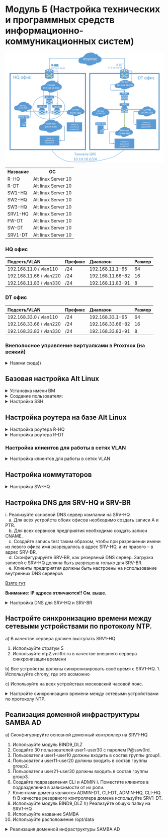 # Модуль Б (Настройка технических и программных средств информационно-коммуникационных систем)

![Карта сети](img/netmap.png)

<table>
    <tr>
        <th>Название</th>
        <th>ОС</th>
    </tr>
    <tr>
        <td>R-HQ</td>
        <td>Alt linux Server 10</td>
    </tr>
    <tr>
        <td>R-DT</td>
        <td>Alt linux Server 10</td>
    </tr>
    <tr>
        <td>SW1-HQ</td>
        <td>Alt linux Server 10</td>
    </tr>
    <tr>
        <td>SW2-HQ</td>
        <td>Alt linux Server 10</td>
    </tr>
    <tr>
        <td>SW3-HQ</td>
        <td>Alt linux Server 10</td>
    </tr>
    <tr>
        <td>SRV1-HQ</td>
        <td>Alt linux Server 10</td>
    </tr>
    <tr>
        <td>FW-DT</td>
        <td>Alt linux Server 10</td>
    </tr>
    <tr>
        <td>SW-DT</td>
        <td>Alt linux Server 10</td>
    </tr>
    <tr>
        <td>SRV1-DT</td>
        <td>Alt linux Server 10</td>
    </tr>
</table>

### HQ офис

| Подсеть/VLAN | Префикс | Диапазон | Размер |
|:-|:-|:-|:-|
| 192.168.11.0 / vlan110 |/24 | 192.168.11.1-65 | 64 |
| 192.168.11.66 / vlan220 | /24 | 192.168.11.66-82 | 16 |
| 192.168.11.83 / vlan330 | /24 | 192.168.11.83-91 | 8 |

### DT офис

| Подсеть/VLAN | Префикс | Диапазон | Размер |
|:-|:-|:-|:-|
| 192.168.33.0 / vlan110 |/24 | 192.168.33.1-65 | 64 |
| 192.168.33.66 / vlan220 | /24 | 192.168.33.66-82 | 16 |
| 192.168.33.83 / vlan330 | /24 | 192.168.33.83-91 | 8 |

### Внеполосное управление виртуалками в Proxmox (на всякий)

<details>
  <summary>Нажми сюда))</summary>
  
Добавление serial порта в Гипервизоре:
```
qm set <VM ID> -serial0 socket
```
Хост `/etc/init/ttyS0.conf`:
```
# ttyS0 - getty
start on stopped rc RUNLEVEL=[12345]
stop on runlevel [!12345]
respawn
exec /sbin/getty -L 115200 ttyS0 vt102
```
Конфигурация `grub` `/etc/default/grub`:
```
GRUB_CMDLINE_LINUX ='console=tty0 console=ttyS0,115200'
```
Update:
```
update-grub
```
Включение serial порта:
```
systemctl enable serial-getty@ttyS0.service
```
Перезагружаемся и заходим через `xterm.js`. Теперь доступны скроллинг, вставка, копирование и произвольный размер окна.

</details>

## Базовая настройка Alt Linux


<details>
  <summary>Установка имени ВМ</summary>

### Установка имени ВМ

(через рут)
```
hostnamectl set-hostname имя_пк
```

После этого выходим из системы или перезагружаемся.

Для проверки корректности установки имени ПК выполнить команду:
```bash
hostnamectl
# или
hostname
# или
cat /etc/hostname
```
</details>

<details>
<summary>Создание пользователя:</summary>

### Создание пользователя:

```bash
useradd -m -G wheel -s /bin/bash sshuser
```

Установка пароля:

```
passwd sshuser
P@ssw0rd
P@ssw0rd
```

Изменить права доступа к файлу `/etc/sudoers`:
```bash
chmod 600 /etc/sudoers
```
затем открыть файл в текстовом редакторе (vim, mcedit или nano) и раскомментировать строку: `WHEEL_USERS ALL=(ALL:ALL) NOPASSWD: ALL` для запуска утилиты sudo без дополнительной аутентификации. 

или выполнить команду:
```bash
echo "sshuser ALL=(ALL) NOPASSWD: ALL" >> /etc/sudoers
```
</details>


<details>
  <summary>Настройка SSH</summary>

### Настройка SSH

### Установка SSH сервера

```bash
apt-get install openssh-server -y

systemctl enable --now sshd
```

На сервере, к которому подключаемся
```bash
cd /home/sshuser
mkdir -p .ssh/
chmod 700 .ssh/
touch .ssh/authorized_keys
chmod 600 .ssh/authorized_keys
chown sshuser:sshuser .ssh/authorized_keys
```

Клиентская машина, с которой подключаемся
```bash
ssh-keygen -t rsa -b 2048 -f srv_ssh_key
mkdir ~/.ssh
mv srv_ssh_key* .ssh/
```

Конфиг для автоматического подключения (пример, т.к. айпи серверов могут отличаться) `.ssh/config`:
```
Host srv-hq
        HostName 192.168.11.100
        User sshuser
        IdentityFile .ssh/srv_ssh_key
        Port 22
Host srv-br
        HostName 192.168.33.100
        User sshuser
        IdentityFile .ssh/srv_ssh_key
        Port 22
```

```bash
chmod 600 .ssh/config
```
Копирование ключа на удаленный сервер:
```bash
ssh-copy-id -i .ssh/srv_ssh_key.pub sshuser@192.168.11.100
```
```bash
ssh-copy-id -i .ssh/srv_ssh_key.pub sshuser@192.168.33.100
```

На сервере `/etc/ssh/sshd_config`:
```
AllowUsers sshuser
PermitRootLogin no
PubkeyAuthentication yes
PasswordAuthentication no
AuthorizedKeysFile .ssh/authorized_keys
Port 22
```
перезапускаем службу:
```bash
systemctl restart sshd
```
Подключение:
```
ssh srv-hq
```
</details>


## Настройка роутера на базе Alt Linux

<details>
  <summary>Настройка роутера R-HQ</summary>

### Настройка роутера R-HQ

#### Конфигурация VM
Нужно дать ВМ 2 сетевых адаптера:

1) Для внешней сети (enp0s3)
2) Для внутр. сети (enp0s8)

<b>Внимание: название сетевых адаптеров в вашем случае может отличаться!!</b>

Первым делом нужно настроить IP адрес от провайдера, в нашем случае, это `172.16.5.15` в сети `172.16.5.0/28`, где 16 доступных адресов для адресации. Таким образом, нам нужен старший адрес, которым является `15`.

```
vim /etc/net/ifaces/enp0s3/options
```
```
TYPE=eth
DISABLED=no
NM_CONTROLLED=no
BOOTPROTO=static
CONFIG_IPV4=YES
```
```bash
echo "172.16.5.15/28" > /etc/net/ifaces/enp0s3/ipv4address
```
```bash
echo "default via 172.16.5.1" > /etc/net/ifaces/enp0s3/ipv4route
```


#### Конфигурация DHCP-сервера
Установка DHCP-сервера
```bash
su-
apt-get update
apt-get install dhcp-server -y
```

#### 1) Настроить второй сетевой адаптер, в нашем случае, это enp0s8:
1) `vim /etc/net/ifaces/enp0s8/options`
    ```
    TYPE=eth
    DISABLED=no
    NM_CONTROLLED=no
    BOOTPROTO=static
    CONFIG_IPV4=YES
    ```
2) Настройка модуля ядра для работы с vlan
    ```
    modprobe 8021q
    echo "8021q" >> /etc/modules
    ```

    Проверяем:
    ```
    lsmod | grep 8021q
    ```

#### 2) Настройка VLAN
Создаем виртуальные интерфейсы для VLAN на `enp0s8`

1) <b>VLAN 110 (Клиенты)</b>
    ```
    mkdir -p /etc/net/ifaces/enp0s8.110
    echo "192.168.11.1/26" > /etc/net/ifaces/enp0s8.110/ipv4address
    ```
    Создаем файл `options`:
    ```
    TYPE=vlan
    HOST=enp0s8
    BOOTPROTO=static
    # CONFIG_IPV4=yes
    VID=110
    ```
2) <b>VLAN 220 (Сервера)</b>
    ```
    mkdir -p /etc/net/ifaces/enp0s8.220
    echo "192.168.11.65/28" > /etc/net/ifaces/enp0s8.220/ipv4address
    ```
    Создаем файл `options`:
    ```
    TYPE=vlan
    HOST=enp0s8
    BOOTPROTO=static
    # CONFIG_IPV4=yes
    VID=220
    ```
3) <b>VLAN 330 (Администраторы)</b>
    ```
    mkdir -p /etc/net/ifaces/enp0s8.330
    echo "192.168.11.81/29" > /etc/net/ifaces/enp0s8.330/ipv4address
    ```
    Создаем файл `options`:
    ```
    TYPE=vlan
    HOST=enp0s8
    BOOTPROTO=static
    # CONFIG_IPV4=yes
    VID=330
    ```

Перезапускаем сетевую службу:
```
systemctl restart network
```

#### 3) настраиваем DHCP-сервер
В файле `/etc/dhcp/dhcpd.conf`
```
ddns-update-style none;

# VLAN 110 (Клиенты)
subnet 192.168.11.0 netmask 255.255.255.192 {
        option routers                  192.168.11.1;
        option subnet-mask              255.255.255.192;
        option domain-name              "au.team";
        option domain-name-servers      8.8.8.8;
        range dynamic-bootp 192.168.11.2 192.168.11.62;
}

# VLAN 220 (Сервера)
subnet 192.168.11.64 netmask 255.255.255.240 {
        option routers                  192.168.11.65;
        option subnet-mask              255.255.255.240;
        option domain-name              "au.team";
        option domain-name-servers      8.8.8.8;
        range dynamic-bootp 192.168.11.66 192.168.11.78;
}

# VLAN 330 (Администраторы)
subnet 192.168.11.80 netmask 255.255.255.248 {
        option routers                  192.168.11.81;
        option subnet-mask              255.255.255.248;
        option domain-name              "au.team";
        option domain-name-servers      8.8.8.8;
        range dynamic-bootp 192.168.11.82 192.168.11.86;
}

```

В файле `/etc/sysconfig/dhcpd` указать сетевой адаптер, на котором идет раздача ip адресов (enp0s8)
```
DHCPDARGS="enp0s8.110 enp0s8.220 enp0s8.330"
```

Запускаем службу dhcp-сервера (из под рута):
```
systemctl enable dhcpd --now
```

Проверям работу:
```
systemctl status dhcpd
```

#### 3) Настройка маршрутизации между двумя сетевыми картами

#### Включаем IP Forwarding
В файле `/etc/net/sysctl.conf` ставим значение строки `net.ipv4.ip_forward` в 1
```
net.ipv4.ip_forward = 1
```

Применяем настройки вручную:
```
sysctl -p /etc/net/sysctl.conf
```

или перезапускаем машину, проверяем IP Forwarding командой
```
sysctl net.ipv4.ip_forward
```
Правильным значением вывода этой команды должно быть:
```
net.ipv4.ip_forward = 1
```

#### Настраиваем NAT (маскарадинг)
Разрешаем трафик из локальной сети через интерфейс с интернетом:
```
# Маскарадинг для доступа в интернет
iptables -t nat -A POSTROUTING -o enp0s3 -j MASQUERADE

# Маршрутизация между VLAN
iptables -A FORWARD -i enp0s8.110 -o enp0s8.220 -j ACCEPT
iptables -A FORWARD -i enp0s8.220 -o enp0s8.110 -j ACCEPT

iptables -A FORWARD -i enp0s8.110 -o enp0s8.330 -j ACCEPT
iptables -A FORWARD -i enp0s8.330 -o enp0s8.110 -j ACCEPT

iptables -A FORWARD -i enp0s8.220 -o enp0s8.330 -j ACCEPT
iptables -A FORWARD -i enp0s8.330 -o enp0s8.220 -j ACCEPT

# Доступ в интернет
iptables -A FORWARD -i enp0s8.110 -o enp0s3 -j ACCEPT
iptables -A FORWARD -i enp0s8.220 -o enp0s3 -j ACCEPT
iptables -A FORWARD -i enp0s8.330 -o enp0s3 -j ACCEPT

```

Сохранение конфигурации
```
iptables-save >> /etc/sysconfig/iptables
```

Запускаем службу iptables:
```
systemctl enable iptables.service --now
```
и проверяем службу iptables командой: `systemctl status iptables.service`

#### Перезапуск виртуальной машины роутера:
```
reboot
```

</details>


<details>
  <summary>Настройка роутера R-DT</summary>

### Настройка роутера R-DT

Настройка аналогична настройке роутера R-HQ за исключением конфигурации входящей и выходящей сетей. 

<b>Внимание: название сетевых адаптеров в вашем случае может отличаться!!</b>

</details>

### Настройка клиентов для работы в сетях VLAN
<details>
  <summary>Настройка клиентов для работы в сетях VLAN</summary>

1) Включение поддержки VLAN
Загрузите модуль:
```
modprobe 8021q
```
Чтобы модуль загружался при старте системы:
```
echo "8021q" | tee -a /etc/modules
```

2) Настройка интерфейсов в etcnet

    Конфигурационные файлы находятся в /etc/net/ifaces/. 
    Пусть основной интерфейс — enp0s3. Настроим VLAN 110, 220, 330.

    1) **Основной интерфейс (enp0s3)**  
    Файл: `/etc/net/ifaces/enp0s3/options`
        ```
        TYPE=eth
        DISABLED=no
        NM_CONTROLLED=no
        BOOTPROTO=none
        ```
    2) **VLAN 110 (Клиенты)**   
    Файл: `/etc/net/ifaces/enp0s3.110/options`
        ```
        TYPE=vlan
        BOOTPROTO=dhcp
        VID=110
        CONFIG_IPV4=yes
        HOST=enp0s3
        ONBOOT=yes
        ```
    3) **VLAN 220 (Сервера)**   
    Файл: `/etc/net/ifaces/enp0s3.220/options`
        ```
        TYPE=vlan
        BOOTPROTO=dhcp
        VID=220
        CONFIG_IPV4=yes
        HOST=enp0s3
        ONBOOT=yes
        ```
    4) **VLAN 330 (Администраторы)**   
    Файл: `/etc/net/ifaces/enp0s3.330/options`
        ```
        TYPE=vlan
        BOOTPROTO=dhcp
        VID=330
        CONFIG_IPV4=yes
        HOST=enp0s3
        ONBOOT=yes
        ```
3) **Применение изменений**
Перезапустите сетевую службу:
```bash
sudo systemctl restart network
```
4) Проверка работы
Проверка полученных IP-адресов:
```
ip -c a
```
```
ip route
```
```
ping 192.168.11.1
```
</details>


## Настройка коммутаторов

<details>
  <summary>Настройка SW-HQ</summary>

### Настройка SW-HQ

1) В качестве коммутаторов используются: SW1-HQ, SW2-HQ, SW3-HQ, SW-DT
2) Для каждого офиса устройства должны находиться в соответствующих VLAN:
	- Клиенты - vlan110,
	- Сервера – в vlan220,
	- Администраторы – в vlan330.

3) Создайте management интерфейсы на коммутаторах

#### Конфигурация

актуально для SW1-HQ, SW2-HQ и SW3-HQ

<b>P.s. Внимание! в интерфейсах ens... не должно быть прочих файлов, кроме options, иначе порты не привяжутся</b>

P.s. Название сетевых адаптеров в зависимости от используемого гипервизора может отличаться!

Временное назначение ip-адреса (смотрящего в сторону r-hq):
```
ip link add link ens18 name ens18.330 type vlan id 330
ip link set dev ens18.330 up
ip addr add 192.168.11.200 dev ens18.330
ip route add 0.0.0.0/0 via 192.168.11.1
echo nameserver 8.8.8.8 > /etc/resolv.conf
```

Обновление пакетов и установка `openvswitch`:
```bash
apt-get update && apt-get install -y openvswitch
```

Включение `ovs` в автозагрузку:
```
systemctl enable --now openvswitch
```

проверка службы `ovs`:
```
systemctl status openvswitch
```

1. ens18 - R-HQ
2. ens19 - _ - vlan220
3. ens20 - srv-hq - vlan110 
4. ens21 - __ - vlan220

Создаем каталоги для ens19,ens20,ens21:
```
mkdir /etc/net/ifaces/ens{19,20,21}
```

Для моста:
```
mkdir /etc/net/ifaces/ovs0
```
Management интерфейс:
```
mkdir /etc/net/ifaces/mgmt
```
Не удалять настройки интерфейсов openvswitch:
```
sed -i "s/OVS_REMOVE=yes/OVS_REMOVE=no/g" /etc/net/ifaces/default/options
```
Конфигурируем мост `ovs0`:
```
TYPE=ovsbr
HOST='ens18 ens19 ens20 ens21'
```
>- TYPE - тип интерфейса, bridge;
>- HOST - добавляемые интерфейсы в bridge.

Конфигурация `mgmt`:
`/etc/net/ifaces/mgmt/options`
```
TYPE=ovsport
BOOTPROTO=static
CONFIG_IPV4=yes
BRIDGE=ovs0
VID=330
```
> TYPE - тип интерфейса (internal);  
> BOOTPROTO - статически;  
> CONFIG_IPV4 - использовать ipv4;  
> BRIDGE - определяет к какому мосту необходимо добавить данный интерфейс;  
> VID - определяет принадлежность интерфейса к VLAN.  

Поднимаем сетевые интерфейсы:
```
echo -e "TYPE=ovsport\nCONFIG_IPV4=no\nONBOOT=yes\nBRIDGE=ovsbr0" | sudo tee /etc/net/ifaces/ens18/options
```

```
cp /etc/net/ifaces/ens18/options /etc/net/ifaces/ens19/options
cp /etc/net/ifaces/ens18/options /etc/net/ifaces/ens20/options
cp /etc/net/ifaces/ens18/options /etc/net/ifaces/ens21/options
```

Назначаем Ip, default gateway на mgmt:
```
echo 192.168.11.201/24 > /etc/net/ifaces/mgmt/ipv4address
```
```
echo default via 10.0.10.200 > /etc/net/ifaces/mgmt/ipv4route
```
Перезапуск network:
```
systemctl restart network
```
Проверка:
```
ip -c --br a
ovs-vsctl show
```

ens18 - R-HQ делаем trunk и пропускаем VLANs:
```
ovs-vsctl set port ens18 trunk=110,220,330
```
ens19 - tag=220
```
ovs-vsctl set port ens19 tag=220
```
ens20 - tag=110:
```
ovs-vsctl set port ens20 tag=110
```
ens21 - tag=220
```
ovs-vsctl set port ens21 tag=220
```
Включаем инкапсулирование пакетов по 802.1q:
```
modprobe 8021q
```
Проверка:
```bash
lsmod | grep 8021q
```
Результат:
```
8021q           40960   0
garp            16384   1   8021q
mrp             20480   1   8021q
```

</details>

## Настройка DNS для SRV-HQ и SRV-BR

i.	Реализуйте основной DNS сервер компании на SRV-HQ  
&ensp; a.	Для всех устройств обоих офисов необходимо создать записи A и PTR.  
&ensp; b.	Для всех сервисов предприятия необходимо создать записи CNAME.  
&ensp; c.	Создайте запись test таким образом, чтобы при разрешении имени из левого офиса имя разрешалось в адрес SRV-HQ, а из правого – в адрес SRV-BR.  
&ensp; d.	Сконфигурируйте SRV-BR, как резервный DNS сервер. Загрузка записей с SRV-HQ должна быть разрешена только для SRV-BR.  
&ensp; e.	Клиенты предприятия должны быть настроены на использование внутренних DNS серверов  

[Взято тут](https://github.com/abdurrah1m/Professionals_2024)

**Внимание: IP адреса отличаются!! См. выше.**

<details>
  <summary>Настройка DNS для SRV-HQ и SRV-BR</summary>

### SRV-HQ

Установка bind и bind-utils:
```
apt-get update && apt-get install -y bind bind-utils
```
Конфиг:
```
nano /etc/bind/options.conf
```
```
listen-on { any; };
allow-query { any; };
allow-transfer { 10.0.20.2; }; 
```

![изображение](https://github.com/abdurrah1m/Professionals_2024/assets/148451230/12ad33f9-2df1-47e7-ad7a-1788b2276c88)

Включаем resolv:
```
nano /etc/net/ifaces/ens18/resolv.conf
```
```
systemctl restart network
```
Автозагрузка bind:
```
systemctl enable --now bind
```
Создаем прямую и обратные зоны:
```
nano /etc/bind/local.conf
```

![изображение](https://github.com/abdurrah1m/Professionals_2024/assets/148451230/74bbb72d-1577-413d-969c-bff4497d0b9c)

Копируем дефолты:
```
cp /etc/bind/zone/{localhost,company.db}
```
```
cp /etc/bind/zone/127.in-addr.arpa /etc/bind/zone/10.0.10.in-addr.arpa.db
```
```
cp /etc/bind/zone/127.in-addr.arpa /etc/bind/zone/20.0.10.in-addr.arpa.db
```
Назначаем права:
```
chown root:named /etc/bind/zone/company.db
```
```
chown root:named /etc/bind/zone/10.0.10.in-addr.arpa.db
```
```
chown root:named /etc/bind/zone/20.0.10.in-addr.arpa.db
```
Настраиваем зону прямого просмотра `/etc/bind/zone/company.prof`:

![изображение](https://github.com/abdurrah1m/Professionals_2024/assets/148451230/9d3bddf9-e8db-4cfc-8971-b3a6ff0f38ac)

Настраиваем зону обратного просмотра `/etc/bind/zone/10.0.10.in-addr.arpa.db`:

![изображение](https://github.com/abdurrah1m/Professionals_2024/assets/148451230/3fee1532-458b-4e10-967f-b858a4a43b63)

Настраиваем зону обратного просмотра `/etc/bind/zone/20.0.10.in-addr.arpa.db`:

![изображение](https://github.com/abdurrah1m/Professionals_2024/assets/148451230/c9f18689-b324-4125-836d-91bdb23b1075)

Проверка зон:
```
named-checkconf -z
```
![image](https://github.com/abdurrah1m/Professionals_2024/assets/148451230/d2de05e9-3830-4846-86a1-2974bb64dbf5)

![image](https://github.com/abdurrah1m/Professionals_2024/assets/148451230/e1b6fb80-63df-4cf5-8dd6-2f3d46a1dc3b)

![image](https://github.com/abdurrah1m/Professionals_2024/assets/148451230/21d53c0b-27d9-4af9-bbe3-b64035b0ffad)

### SRV-BR

Конфиг
```
vim /etc/bind/options.conf
```

![image](https://github.com/abdurrah1m/Professionals_2024/assets/148451230/e90d49ce-6735-4fdb-b44a-0b1c62b8305a)

Добавляем зоны

![image](https://github.com/abdurrah1m/Professionals_2024/assets/148451230/ea22291d-0b41-4044-a271-1fbb32f26185)

Резолв `/etc/net/ifaces/ens18/resolv.conf`:
```
search company.prof
nameserver 10.0.10.2
nameserver 10.0.20.2
```
Перезапуск адаптера:
```
systemctl restart network
```
Автозагрузка:
```
systemctl enable --now bind
```
SLAVE:
```
control bind-slave enabled
```

![image](https://github.com/abdurrah1m/Professionals_2024/assets/148451230/dc174c7e-e960-42c6-8b9d-7522df00989a)

Разрешение имени хоста test

### SRV-HQ

![image](https://github.com/abdurrah1m/Professionals_2024/assets/148451230/a73800a1-b7cf-48e3-8160-49b3b14a0060)

Копируем дефолт для зоны:
```
cp /etc/bind/zone/{localdomain,test.company.db}
```

Задаём права, владельца:
```
chown root:named /etc/bind/zone/test.company.db
```
Настраиваем зону:
```
vim /etc/bind/zone/test.company.db
```

![image](https://github.com/abdurrah1m/Professionals_2024/assets/148451230/ae1dcd6e-d5b9-4980-8105-d14b74905083)

![image](https://github.com/abdurrah1m/Professionals_2024/assets/148451230/c8735610-56d5-419b-bdc8-3efc48a969b0)

Перезапускаем:
```
systemctl restart bind
```

### SRV-BR
Добавляем зону `/etc/bind/local.conf`:

![image](https://github.com/abdurrah1m/Professionals_2024/assets/148451230/2d279b81-8bfd-453b-8efa-dc3d87476c40)

Задаём права, владельца:
```
chown root:named /etc/bind/zone/test.company.db
```

Редактируем зону `/etc/bind/zone/test.company.db`:

![image](https://github.com/abdurrah1m/Professionals_2024/assets/148451230/1aa398ac-dd3a-4887-b975-14ff7a3bf633)

Перезапускаем:
```
systemctl restart bind
```

</details>

## Настройте синхронизацию времени между сетевыми устройствами по протоколу NTP. 
a) В качестве сервера должен выступать SRV1-HQ 
1. Используйте стратум 5 
2. Используйте ntp2.vniiftri.ru в качестве внешнего сервера синхронизации времени

b) Все устройства должны синхронизировать своё время с SRV1-HQ. 
	1. Используйте chrony, где это возможно 

c) Используйте на всех устройствах московский часовой пояс.


<details>
  <summary>Настройте синхронизацию времени между сетевыми устройствами по протоколу NTP.</summary>

### 1. Установка Chrony на всех устройствах:
```
apt-get update && apt-get install chrony -y
```
### 2. Настройка NTP-сервера на SRV1-HQ:
Открываем конфигурационный файл:
```
vim /etc/chrony.conf
```
Вносим изменения:
```
# Use public servers from the pool.ntp.org project.
# Please consider joining the pool (https://www.pool.ntp.org/join.html).
# pool pool.ntp.org iburst
server ntp2.vniiftri.ru iburst

# Record the rate at which the system clock gains/losses time.
driftfile /var/lib/chrony/drift

# Allow the system clock to be stepped in the first three updates
# if its offset is larger than 1 second.
makestep 1.0 3

# Enable kernel synchronization of the real-time clock (RTC).
rtcsync

# Allow NTP client access from local network.
allow 0.0.0.0/0

# Serve time even if not synchronized to a time source.
local stratum 5
```
**Перезапуск Chrony:**
```
systemctl restart chronyd
systemctl enable chronyd
```
**Проверка статуса:**
```
chronyc tracking
chronyc sources
```

### 3. Настройка клиентов (всех остальных устройств):
На всех устройствах, кроме SRV1-HQ, редактируем конфигурацию:
```
vim /etc/chrony.conf
```
Изменяем настройки: (ip адрес может отличаться)
```
# Указываем IP SRV1-HQ
server 192.168.11.1 iburst # поправить тут

# Сохраняем сведения о состоянии времени
driftfile /var/lib/chrony/drift
makestep 1.0 3
```

**Перезапуск Chrony:**
```
systemctl restart chronyd
systemctl enable chronyd
```
**Проверка статуса:**
```
chronyc tracking
chronyc sources
```

### 4. Установка часового пояса:
На всех устройствах выполняем команду:
```
timedatectl set-timezone Asia/Yekaterinburg 
```
**Проверка:**
```bash
timedatectl status | grep 'Time zone:'
```
В выводе должно быть:
```
Time zone: Asia/Yekaterinburg (+05, +0500)
```
### 5. Проверка работы синхронизации:
**На сервере (SRV1-HQ):**
```
chronyc sources -v
```
Должна быть видна строка с `ntp2.vniiftri.ru`.

**На клиентах:**
```
chronyc sources -v
```
Должна быть видна строка с IP-адресом SRV1-HQ.

</details>


## Реализация доменной инфраструктуры SAMBA AD 
a) Сконфигурируйте основной доменный контроллер на SRV1-HQ
1. Используйте модуль BIND9_DLZ
2. Создайте 30 пользователей user1-user30 с паролем P@ssw0rd.
3. Пользователи user1-user10 должны входить в состав группы group1.
4. Пользователи user11-user20 должны входить в состав группы group2.
5. Пользователи user21-user30 должны входить в состав группы group3.
6. Создайте подразделения CLI и ADMIN
i. Поместите клиентов в подразделения в зависимости от их роли.
7. Клиентами домена являются ADMIN-DT, CLI-DT, ADMIN-HQ, CLI-HQ.
f) В качестве резервного контроллера домена используйте SRV1-DT.
1. Используйте модуль BIND9_DLZ
h) Реализуйте общую папку на SRV1-HQ 
1. Используйте название SAMBA
2. Используйте расположение /opt/data

<details>
    <summary>Реализация доменной инфраструктуры SAMBA AD </summary>

[Читай тут 1](https://www.altlinux.org/ActiveDirectory/DC)
[Читай тут 2](https://www.altlinux.org/SambaAD_start)

</details>
